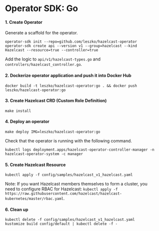 # Operator SDK: Go

#### 1. Create Operator

Generate a scaffold for the operator.

```
operator-sdk init --repo=github.com/leszko/hazelcast-operator
operator-sdk create api --version v1 --group=hazelcast --kind Hazelcast --resource=true --controller=true
```

Add the logic to `api/v1/hazelcast-types.go` and `controllers/hazelcast_controller.go`.

#### 2. Dockerize operator application and push it into Docker Hub

```
docker build -t leszko/hazelcast-operator:go . && docker push leszko/hazelcast-operator:go
```

#### 3. Create Hazelcast CRD (Custom Role Definition)

```
make install
```

#### 4. Deploy an operator

```
make deploy IMG=leszko/hazelcast-operator:go
```

Check that the operator is running with the following command.

```
kubectl logs deployment.apps/hazelcast-operator-controller-manager -n hazelcast-operator-system -c manager
```

#### 5. Create Hazelcast Resource

```
kubectl apply -f config/samples/hazelcast_v1_hazelcast.yaml
```

Note: If you want Hazelcast members themselves to form a cluster, you need to configure RBAC for Hazelcast: `kubectl apply -f https://raw.githubusercontent.com/hazelcast/hazelcast-kubernetes/master/rbac.yaml`.

#### 6. Clean up

```
kubectl delete -f config/samples/hazelcast_v1_hazelcast.yaml
kustomize build config/default | kubectl delete -f -
```
